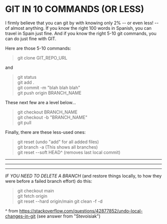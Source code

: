 # GIT IN 10 COMMANDS (OR LESS)

I firmly believe that you can git by with knowing only 2% -- 
            or even less! -- of almost anything.  If you
            know the right 100 words in Spanish, you can travel in Spain just fine.  And if you
            know the right 5-10 git commands, you can do just fine with GIT.

Here are those 5-10 commands:  

 
> git clone GIT_REPO_URL  

and

> git status  
> git add .  
> git commit -m "blah blah blah"  
> git push origin BRANCH_NAME  

These next few are a level below...

> git checkout BRANCH_NAME  
> git checkout -b "BRANCH_NAME"   
> git pull  

Finally, there are these less-used ones:

> git reset (undo "add" for all added files)  
> git branch -a (This shows all branches)  
> git reset --soft HEAD^ (removes last local commit)  
  
  
___  
___  
___  

_IF YOU NEED TO DELETE A BRANCH_ (and restore things locally, to how they were before a failed branch effort) do this:

> git checkout main  
> git fetch origin  
> git reset --hard origin/main 
> git clean -f -d 

^ from https://stackoverflow.com/questions/42877852/undo-local-changes-in-git (see answer from "Stevoisiak")
